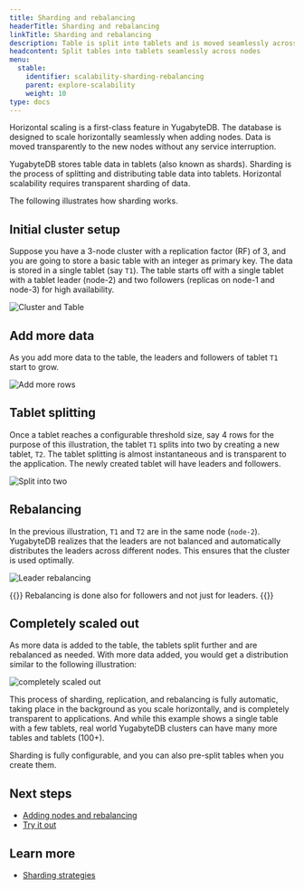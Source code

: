 ```yaml
---
title: Sharding and rebalancing
headerTitle: Sharding and rebalancing
linkTitle: Sharding and rebalancing
description: Table is split into tablets and is moved seamlessly across nodes
headcontent: Split tables into tablets seamlessly across nodes
menu:
  stable:
    identifier: scalability-sharding-rebalancing
    parent: explore-scalability
    weight: 10
type: docs
---
```


Horizontal scaling is a first-class feature in YugabyteDB. The database is designed to scale horizontally seamlessly when adding nodes. Data is moved transparently to the new nodes without any service interruption.

YugabyteDB stores table data in tablets (also known as shards). Sharding is the process of splitting and distributing table data into tablets. Horizontal scalability requires transparent sharding of data.

The following illustrates how sharding works.

## Initial cluster setup

Suppose you have a 3-node cluster with a replication factor (RF) of 3, and you are going to store a basic table with an integer as primary key. The data is stored in a single tablet (say `T1`). The table starts off with a single tablet with a tablet leader (node-2) and two followers (replicas on node-1 and node-3) for high availability.

![Cluster and Table](/images/explore/scalability/sharding-cluster-setup.png)

## Add more data

As you add more data to the table, the leaders and followers of tablet `T1` start to grow.

![Add more rows](/images/explore/scalability/sharding-single-tablet-add-data.png)

## Tablet splitting

Once a tablet reaches a configurable threshold size, say 4 rows for the purpose of this illustration, the tablet `T1` splits into two by creating a new tablet, `T2`. The tablet splitting is almost instantaneous and is transparent to the application. The newly created tablet will have leaders and followers.

![Split into two](/images/explore/scalability/sharding-single-tablet-split.png)

## Rebalancing

In the previous illustration, `T1` and `T2` are in the same node (`node-2`). YugabyteDB realizes that the leaders are not balanced and automatically distributes the leaders across different nodes. This ensures that the cluster is used optimally.

![Leader rebalancing](/images/explore/scalability/sharding-leader-rebalancing.png)

{{<note>}}
Rebalancing is done also for followers and not just for leaders.
{{</note>}}

## Completely scaled out

As more data is added to the table, the tablets split further and are rebalanced as needed. With more data added, you would get a distribution similar to the following illustration:

![completely scaled out](/images/explore/scalability/sharding-fully-scaled.png)

This process of sharding, replication, and rebalancing is fully automatic, taking place in the background as you scale horizontally, and is completely transparent to applications. And while this example shows a single table with a few tablets, real world YugabyteDB clusters can have many more tables and tablets (100+).

Sharding is fully configurable, and you can also pre-split tables when you create them.

## Next steps

- [Adding nodes and rebalancing](../node-addition/)
- [Try it out](../scaling-universe/)

## Learn more

- [Sharding strategies](../../../architecture/docdb-sharding/sharding/)
